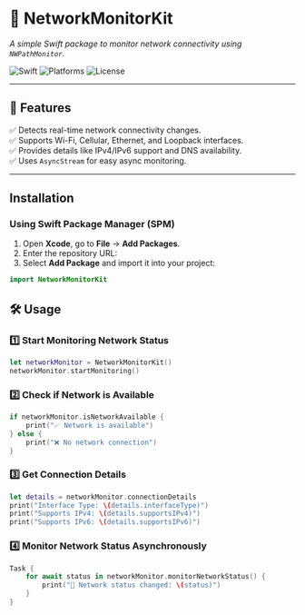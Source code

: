 # 📡 NetworkMonitorKit
*A simple Swift package to monitor network connectivity using `NWPathMonitor`.*  

![Swift](https://img.shields.io/badge/Swift-5.0-orange.svg)
![Platforms](https://img.shields.io/badge/platforms-iOS%20|%20macOS%20|%20tvOS%20|%20watchOS-blue)
![License](https://img.shields.io/badge/license-MIT-green)

---

## 📌 Features
✅ Detects real-time network connectivity changes.  
✅ Supports Wi-Fi, Cellular, Ethernet, and Loopback interfaces.  
✅ Provides details like IPv4/IPv6 support and DNS availability.  
✅ Uses `AsyncStream` for easy async monitoring.  

---

## Installation

### Using Swift Package Manager (SPM)
1. Open **Xcode**, go to **File** → **Add Packages**.  
2. Enter the repository URL:
3. Select **Add Package** and import it into your project:  
```swift
import NetworkMonitorKit
```
## 🛠️ Usage

### 1️⃣ Start Monitoring Network Status
```swift
let networkMonitor = NetworkMonitorKit()
networkMonitor.startMonitoring()
```

### 2️⃣ Check if Network is Available
```swift
if networkMonitor.isNetworkAvailable {
    print("✅ Network is available")
} else {
    print("❌ No network connection")
}
```

### 3️⃣ Get Connection Details
```swift
let details = networkMonitor.connectionDetails
print("Interface Type: \(details.interfaceType)")
print("Supports IPv4: \(details.supportsIPv4)")
print("Supports IPv6: \(details.supportsIPv6)")
```

### 4️⃣ Monitor Network Status Asynchronously
```swift
Task {
    for await status in networkMonitor.monitorNetworkStatus() {
        print("🔄 Network status changed: \(status)")
    }
}
```


